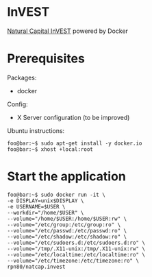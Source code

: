 # InVEST
[Natural Capital InVEST](https://naturalcapitalproject.stanford.edu/invest/) powered by Docker

# Prerequisites

Packages:
- docker

Config:
- X Server configuration (to be improved)

Ubuntu instructions:
```console
foo@bar:~$ sudo apt-get install -y docker.io
foo@bar:~$ xhost +local:root
```

# Start the application
```console
foo@bar:~$ sudo docker run -it \
-e DISPLAY=unix$DISPLAY \
-e USERNAME=$USER \
--workdir="/home/$USER" \
--volume="/home/$USER:/home/$USER:rw" \
--volume="/etc/group:/etc/group:ro" \
--volume="/etc/passwd:/etc/passwd:ro" \
--volume="/etc/shadow:/etc/shadow:ro" \
--volume="/etc/sudoers.d:/etc/sudoers.d:ro" \
--volume="/tmp/.X11-unix:/tmp/.X11-unix:rw" \
--volume="/etc/localtime:/etc/localtime:ro" \
--volume="/etc/timezone:/etc/timezone:ro" \
rpn80/natcap.invest
```
